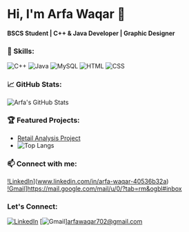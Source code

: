 # Hi, I'm Arfa Waqar 👋
**BSCS Student | C++ & Java Developer | Graphic Designer**

### 🚀 Skills:
![C++](https://img.shields.io/badge/C%2B%2B-00599C?style=for-the-badge&logo=c%2B%2B&logoColor=white)
![Java](https://img.shields.io/badge/Java-ED8B00?style=for-the-badge&logo=java&logoColor=white)
![MySQL](https://img.shields.io/badge/MySQL-4479A1?style=for-the-badge&logo=mysql&logoColor=white)
![HTML](https://img.shields.io/badge/HTML5-E34F26?style=for-the-badge&logo=html5&logoColor=white)
![CSS](https://img.shields.io/badge/CSS3-1572B6?style=for-the-badge&logo=css3&logoColor=white)


### 📈 GitHub Stats:
![Arfa's GitHub Stats](https://github-readme-stats.vercel.app/api?username=ArfaWaqar&show_icons=true&theme=radical)

### 🏆 Featured Projects:
- [Retail Analysis Project](https://github.com/ArfaWaqar/retail-analysis-Project)
- ![Top Langs](https://github-readme-stats.vercel.app/api/top-langs/?username=Arfa-Waqar&layout=compact&theme=radical)


### 📫 Connect with me:
[!LinkedIn](https://img.shields.io/badge/-LinkedIn-blue?logo=Linkedin&logoColor=white)](www.linkedin.com/in/arfa-waqar-40536b32a)
[!Gmail](https://img.shields.io/badge/-Email-red?logo=gmail&logoColor=white)]https://mail.google.com/mail/u/0/?tab=rm&ogbl#inbox
### Let's Connect:
[![LinkedIn](https://img.shields.io/badge/-LinkedIn-blue?logo=Linkedin&logoColor=white)](https://www.linkedin.com/in/arfa-waqar-40536b32a)
[![Gmail](https://img.shields.io/badge/-Email-red?logo=gmail&logoColor=white)][arfawaqar702@gmail.com](mailto:arfawaqar702@gmail.com)

